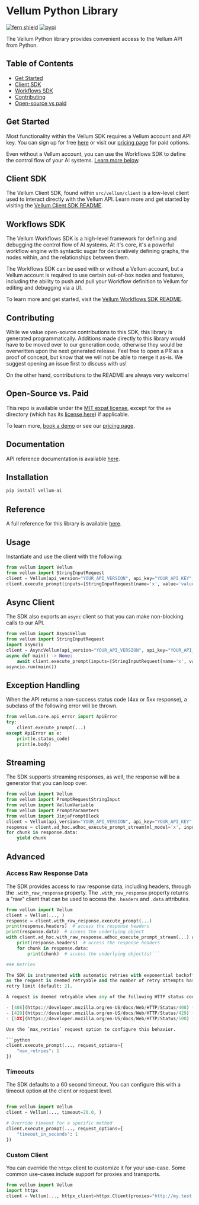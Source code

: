 # Vellum Python Library

[![fern shield](https://img.shields.io/badge/%F0%9F%8C%BF-Built%20with%20Fern-brightgreen)](https://buildwithfern.com?utm_source=github&utm_medium=github&utm_campaign=readme&utm_source=https%3A%2F%2Fgithub.com%2Fvellum-ai%2Fvellum-python-sdks)
[![pypi](https://img.shields.io/pypi/v/vellum-ai)](https://pypi.python.org/pypi/vellum-ai)

The Vellum Python library provides convenient access to the Vellum API from Python.

## Table of Contents

- [Get Started](#get-started)
- [Client SDK](#client-sdk)
- [Workflows SDK](#workflows-sdk)
- [Contributing](#contributing)
- [Open-source vs paid](#open-source-vs-paid)

## Get Started

Most functionality within the Vellum SDK requires a Vellum account and API key. You can sign up for free [here](https://app.vellum.ai/signup?f=wsdk&utm_source=github&utm_medium=repo_readme&utm_campaign=sdk) or visit our [pricing page](https://www.vellum.ai/pricing) for paid options.

Even without a Vellum account, you can use the Workflows SDK to define the control flow of your AI systems. [Learn
more below](#workflows-sdk).

## Client SDK

The Vellum Client SDK, found within `src/vellum/client` is a low-level client used to interact directly with the Vellum API.
Learn more and get started by visiting the [Vellum Client SDK README](/src/vellum/client/README.md).

## Workflows SDK

The Vellum Workflows SDK is a high-level framework for defining and debugging the control flow of AI systems. At
it's core, it's a powerful workflow engine with syntactic sugar for declaratively defining graphs, the nodes within,
and the relationships between them.

The Workflows SDK can be used with or without a Vellum account, but a Vellum account is required to use certain
out-of-box nodes and features, including the ability to push and pull your Workflow definition to Vellum for editing
and debugging via a UI.

To learn more and get started, visit the [Vellum Workflows SDK README](/src/vellum/workflows/README.md).

## Contributing

While we value open-source contributions to this SDK, this library is generated programmatically.
Additions made directly to this library would have to be moved over to our generation code,
otherwise they would be overwritten upon the next generated release. Feel free to open a PR as
a proof of concept, but know that we will not be able to merge it as-is. We suggest opening
an issue first to discuss with us!

On the other hand, contributions to the README are always very welcome!
## Open-Source vs. Paid

This repo is available under the [MIT expat license](https://github.com/vellum-ai/vellum-python-sdks/blob/main/LICENSE), except
for the `ee` directory (which has its [license here](https://github.com/vellum-ai/vellum-python-sdks/blob/main/ee/LICENSE)) if applicable.

To learn more, [book a demo](https://www.vellum.ai/landing-pages/request-demo) or see our [pricing page](https://www.vellum.ai/pricing).

## Documentation

API reference documentation is available [here](https://docs.vellum.ai/api-reference/overview/getting-started).

## Installation

```sh
pip install vellum-ai
```

## Reference

A full reference for this library is available [here](https://github.com/vellum-ai/vellum-python-sdks/blob/HEAD/./reference.md).

## Usage

Instantiate and use the client with the following:

```python
from vellum import Vellum
from vellum import StringInputRequest
client = Vellum(api_version="YOUR_API_VERSION", api_key="YOUR_API_KEY", )
client.execute_prompt(inputs=[StringInputRequest(name='x', value='value', ), StringInputRequest(name='x', value='value', )], )
```

## Async Client

The SDK also exports an `async` client so that you can make non-blocking calls to our API.

```python
from vellum import AsyncVellum
from vellum import StringInputRequest
import asyncio
client = AsyncVellum(api_version="YOUR_API_VERSION", api_key="YOUR_API_KEY", )
async def main() -> None:
    await client.execute_prompt(inputs=[StringInputRequest(name='x', value='value', ), StringInputRequest(name='x', value='value', )], )
asyncio.run(main())
```

## Exception Handling

When the API returns a non-success status code (4xx or 5xx response), a subclass of the following error
will be thrown.

```python
from vellum.core.api_error import ApiError
try:
    client.execute_prompt(...)
except ApiError as e:
    print(e.status_code)
    print(e.body)
```

## Streaming

The SDK supports streaming responses, as well, the response will be a generator that you can loop over.

```python
from vellum import Vellum
from vellum import PromptRequestStringInput
from vellum import VellumVariable
from vellum import PromptParameters
from vellum import JinjaPromptBlock
client = Vellum(api_version="YOUR_API_VERSION", api_key="YOUR_API_KEY", )
response = client.ad_hoc.adhoc_execute_prompt_stream(ml_model='x', input_values=[PromptRequestStringInput(key='x', value='value', ), PromptRequestStringInput(key='x', value='value', )], input_variables=[VellumVariable(id='x', key='key', type="STRING", ), VellumVariable(id='x', key='key', type="STRING", )], parameters=PromptParameters(), blocks=[JinjaPromptBlock(template='template', ), JinjaPromptBlock(template='template', )], )
for chunk in response.data:
    yield chunk
```

## Advanced

### Access Raw Response Data

The SDK provides access to raw response data, including headers, through the `.with_raw_response` property.
The `.with_raw_response` property returns a "raw" client that can be used to access the `.headers` and `.data` attributes.

```python
from vellum import Vellum
client = Vellum(..., )
response = client.with_raw_response.execute_prompt(...)
print(response.headers)  # access the response headers
print(response.data)  # access the underlying object
with client.ad_hoc.with_raw_response.adhoc_execute_prompt_stream(...) as response:
    print(response.headers)  # access the response headers
    for chunk in response.data:
        print(chunk)  # access the underlying object(s)```

### Retries

The SDK is instrumented with automatic retries with exponential backoff. A request will be retried as long
as the request is deemed retryable and the number of retry attempts has not grown larger than the configured
retry limit (default: 2).

A request is deemed retryable when any of the following HTTP status codes is returned:

- [408](https://developer.mozilla.org/en-US/docs/Web/HTTP/Status/408) (Timeout)
- [429](https://developer.mozilla.org/en-US/docs/Web/HTTP/Status/429) (Too Many Requests)
- [5XX](https://developer.mozilla.org/en-US/docs/Web/HTTP/Status/500) (Internal Server Errors)

Use the `max_retries` request option to configure this behavior.

```python
client.execute_prompt(..., request_options={
    "max_retries": 1
})
```

### Timeouts

The SDK defaults to a 60 second timeout. You can configure this with a timeout option at the client or request level.

```python

from vellum import Vellum
client = Vellum(..., timeout=20.0, )

# Override timeout for a specific method
client.execute_prompt(..., request_options={
    "timeout_in_seconds": 1
})
```

### Custom Client

You can override the `httpx` client to customize it for your use-case. Some common use-cases include support for proxies
and transports.

```python
from vellum import Vellum
import httpx
client = Vellum(..., httpx_client=httpx.Client(proxies="http://my.test.proxy.example.com", transport=httpx.HTTPTransport(local_address="0.0.0.0"), ))```

